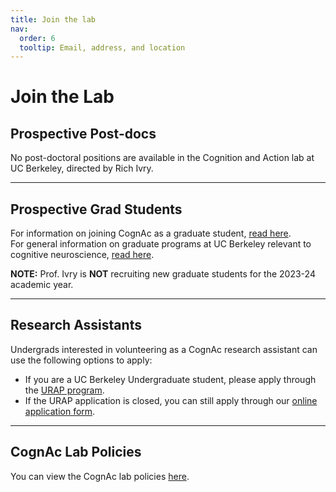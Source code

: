```yaml
---
title: Join the lab
nav:
  order: 6
  tooltip: Email, address, and location
---
```


# Join the Lab

## Prospective Post-docs
No post-doctoral positions are available in the Cognition and Action lab at UC Berkeley, directed by Rich Ivry.

---

## Prospective Grad Students
For information on joining CognAc as a graduate student, [read here](/files/applying_to_berkeley_2020.pdf).  
For general information on graduate programs at UC Berkeley relevant to cognitive neuroscience, [read here](https://neurograd.berkeley.edu/).

**NOTE:** Prof. Ivry is **NOT** recruiting new graduate students for the 2023-24 academic year.

---

## Research Assistants
Undergrads interested in volunteering as a CognAc research assistant can use the following options to apply:
- If you are a UC Berkeley Undergraduate student, please apply through the [URAP program](https://research.berkeley.edu/).
- If the URAP application is closed, you can still apply through our [online application form](https://docs.google.com/a/berkeley.edu/forms/d/e/1FAIpQLSf17VCJfhZuyymCeKDvsn0BpHdj_HRUCS0HQJUXDrFuPUy6Ig/viewform).

---

## CognAc Lab Policies
You can view the CognAc lab policies [here](/files/CognAc%20LAB%20POLICIES%20May2023.pdf).
